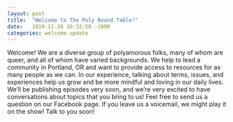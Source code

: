 ```yaml
---
layout: post
title:  "Welcome to The Poly Round Table!"
date:   2018-11-28 10:32:58 -1000
categories: welcome update
---
```

Welcome! We are a diverse group of polyamorous folks, many of whom are queer, and all of whom have varied backgrounds. We help to lead a community in Portland, OR and want to provide access to resources for as many people as we can. In our experience, talking about terms, issues, and experiences help us grow and be more mindful and loving in our daily lives. We’ll be publishing episodes very soon, and we’re very excited to have conversations about topics that you bring to us! Feel free to send us a question on our Facebook page. If you leave us a voicemail, we might play it on the show! Talk to you soon!
